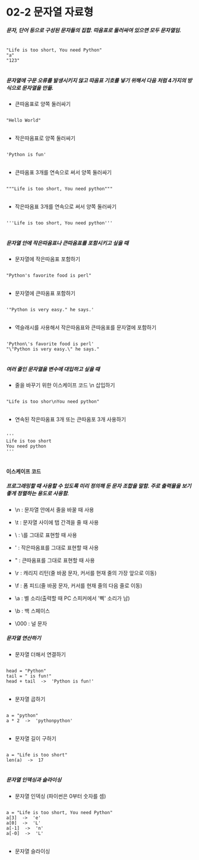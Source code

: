 02-2 문자열 자료형
==================
##### 문자, 단어 등으로 구성된 문자들의 집합. 따옴표로 둘러싸여 있으면 모두 문자열임.
<pre>
<code>
"Life is too short, You need Python"
"a"
"123"
</code>
</pre>
##### 문자열에 구문 오류를 발생시키지 않고 따옴표 기호를 넣기 위해서 다음 처럼 4가지의 방식으로 문자열을 만듦.
* 큰따옴표로 양쪽 둘러싸기
<pre>
<code>      
"Hello World"
</code>
</pre>
* 작은따옴표로 양쪽 둘러싸기
<pre>
<code>
'Python is fun'
</code>
</pre>
* 큰따옴표 3개를 연속으로 써서 양쪽 둘러싸기
<pre>
<code>
"""Life is too short, You need python"""
</code>
</pre>
* 작은따옴표 3개를 연속으로 써서 양쪽 둘러싸기
<pre>
<code>
'''Life is too short, You need python'''
</code>
</pre>

##### 문자열 안에 작은따옴표나 큰따옴표를 포함시키고 싶을 때

* 문자열에 작은따옴표 포함하기
<pre>
<code>
"Python's favorite food is perl"
</code>
</pre>
* 문자열에 큰따옴표 포함하기
<pre>
<code>
'"Python is very easy." he says.'
</code>
</pre>
* 역슬래시를 사용해서 작은따옴표와 큰따옴표를 문자열에 포함하기
<pre>
<code>
'Python\'s favorite food is perl'
"\"Python is very easy.\" he says."
</code>
</pre>

##### 여러 줄인 문자열을 변수에 대입하고 싶을 때
* 줄을 바꾸기 위한 이스케이프 코드 \n 삽입하기
<pre>
<code>
"Life is too shor\nYou need python"
</code>
</pre>
* 연속된 작은따옴표 3개 또는 큰따옴포 3개 사용하기
<pre>
<code>
'''
Life is too short
You need python
'''
</code>
</pre>

#### 이스케이프 코드
##### 프로그래밍할 때 사용할 수 있도록 미리 정의해 둔 문자 조합을 말함. 주로 출력물을 보기 좋게 정렬하는 용도로 사용함.
* \n : 문자열 안에서 줄을 바꿀 때 사용
* \t : 문자열 사이에 탭 간격을 줄 때 사용
* \\ : \를 그대로 표현할 때 사용
* \' : 작은따옴표를 그대로 표현할 때 사용
* \" : 큰따옴표를 그대로 표현할 때 사용

* \r : 캐리지 리턴(줄 바꿈 문자, 커서를 현재 줄의 가장 앞으로 이동)
* \f : 폼 피드(줄 바꿈 문자, 커서를 현재 줄의 다음 줄로 이동)
* \a : 벨 소리(출력할 때 PC 스피커에서 '삑' 소리가 남)
* \b : 백 스페이스
* \000 : 널 문자

##### 문자열 연산하기
* 문자열 더해서 연결하기
<pre>
<code>
head = "Python"
tail = " is fun!"
head + tail  ->  'Python is fun!'
</code>
</pre>
* 문자열 곱하기
<pre>
<code>
a = "python"
a * 2  ->  'pythonpython'
</code>
</pre>
* 문자열 길이 구하기
<pre>
<code>
a = "Life is too short"
len(a)  ->  17
</code>
</pre>

##### 문자열 인덱싱과 슬라이싱
* 문자열 인덱싱 (파이썬은 0부터 숫자를 셈)
<pre>
<code>
a = "Life is too short, You need Python"
a[3]  ->  'e'
a[0]  ->  'L'
a[-1]  ->  'n'
a[-0]  ->  'L'
</code>
</pre>

* 문자열 슬라이싱
